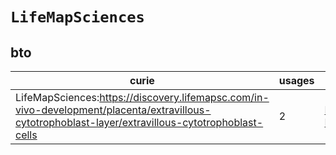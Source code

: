 # `LifeMapSciences`

## bto

| curie                                                                                                                                              |   usages | nodes                                                                                                |
|----------------------------------------------------------------------------------------------------------------------------------------------------|----------|------------------------------------------------------------------------------------------------------|
| LifeMapSciences:https://discovery.lifemapsc.com/in-vivo-development/placenta/extravillous-cytotrophoblast-layer/extravillous-cytotrophoblast-cells |        2 | [BTO:0006206](https://bioregistry.io/BTO:0006206), [BTO:0006207](https://bioregistry.io/BTO:0006207) |

